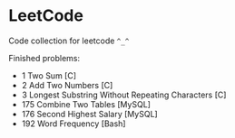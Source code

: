 # LeetCode
Code collection for leetcode `^_^`

Finished problems:

* 1 Two Sum [C]
* 2 Add Two Numbers [C]
* 3 Longest Substring Without Repeating Characters [C]
* 175 Combine Two Tables [MySQL]
* 176 Second Highest Salary [MySQL]
* 192 Word Frequency [Bash]
